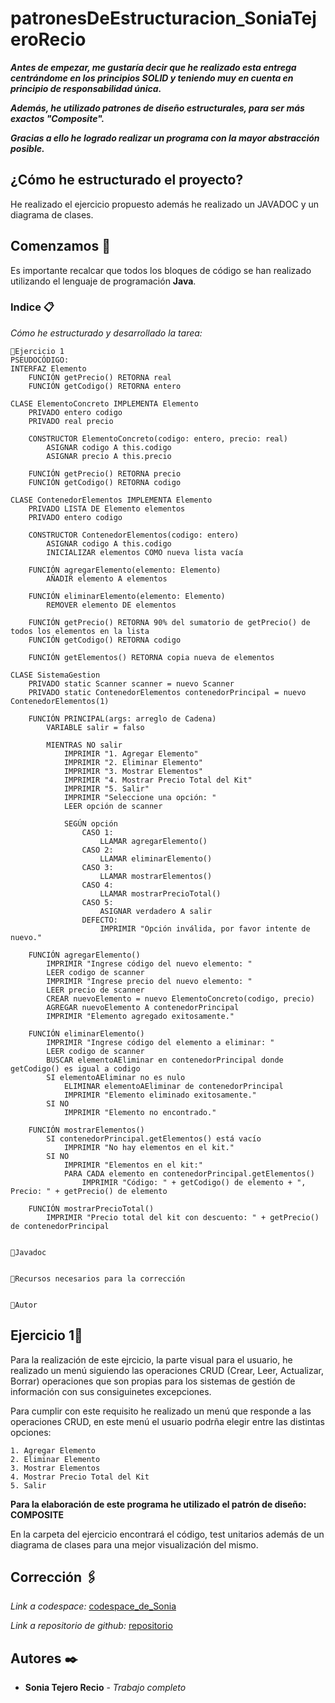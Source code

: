 # patronesDeEstructuracion_SoniaTejeroRecio


_**Antes de empezar, me gustaría decir que he realizado esta entrega centrándome en los principios SOLID y teniendo muy en cuenta en principio de responsabilidad única.**_




_**Además, he utilizado patrones de diseño estructurales, para ser más exactos "Composite".**_




_**Gracias a ello he logrado realizar un programa con la mayor abstracción posible.**_


## ¿Cómo he estructurado el proyecto?
He realizado el ejercicio propuesto además he realizado un JAVADOC y un diagrama de clases. 


## Comenzamos 🚀


Es importante recalcar que todos los bloques de código se han realizado utilizando el lenguaje de programación **Java**.


### Indice 📋
_Cómo he estructurado y desarrollado la tarea:_


```
📌Ejercicio 1
PSEUDOCÓDIGO:
INTERFAZ Elemento
    FUNCIÓN getPrecio() RETORNA real
    FUNCIÓN getCodigo() RETORNA entero

CLASE ElementoConcreto IMPLEMENTA Elemento
    PRIVADO entero codigo
    PRIVADO real precio

    CONSTRUCTOR ElementoConcreto(codigo: entero, precio: real)
        ASIGNAR codigo A this.codigo
        ASIGNAR precio A this.precio

    FUNCIÓN getPrecio() RETORNA precio
    FUNCIÓN getCodigo() RETORNA codigo

CLASE ContenedorElementos IMPLEMENTA Elemento
    PRIVADO LISTA DE Elemento elementos
    PRIVADO entero codigo

    CONSTRUCTOR ContenedorElementos(codigo: entero)
        ASIGNAR codigo A this.codigo
        INICIALIZAR elementos COMO nueva lista vacía

    FUNCIÓN agregarElemento(elemento: Elemento)
        AÑADIR elemento A elementos

    FUNCIÓN eliminarElemento(elemento: Elemento)
        REMOVER elemento DE elementos

    FUNCIÓN getPrecio() RETORNA 90% del sumatorio de getPrecio() de todos los elementos en la lista
    FUNCIÓN getCodigo() RETORNA codigo

    FUNCIÓN getElementos() RETORNA copia nueva de elementos

CLASE SistemaGestion
    PRIVADO static Scanner scanner = nuevo Scanner
    PRIVADO static ContenedorElementos contenedorPrincipal = nuevo ContenedorElementos(1)

    FUNCIÓN PRINCIPAL(args: arreglo de Cadena)
        VARIABLE salir = falso

        MIENTRAS NO salir
            IMPRIMIR "1. Agregar Elemento"
            IMPRIMIR "2. Eliminar Elemento"
            IMPRIMIR "3. Mostrar Elementos"
            IMPRIMIR "4. Mostrar Precio Total del Kit"
            IMPRIMIR "5. Salir"
            IMPRIMIR "Seleccione una opción: "
            LEER opción de scanner

            SEGÚN opción
                CASO 1:
                    LLAMAR agregarElemento()
                CASO 2:
                    LLAMAR eliminarElemento()
                CASO 3:
                    LLAMAR mostrarElementos()
                CASO 4:
                    LLAMAR mostrarPrecioTotal()
                CASO 5:
                    ASIGNAR verdadero A salir
                DEFECTO:
                    IMPRIMIR "Opción inválida, por favor intente de nuevo."

    FUNCIÓN agregarElemento()
        IMPRIMIR "Ingrese código del nuevo elemento: "
        LEER codigo de scanner
        IMPRIMIR "Ingrese precio del nuevo elemento: "
        LEER precio de scanner
        CREAR nuevoElemento = nuevo ElementoConcreto(codigo, precio)
        AGREGAR nuevoElemento A contenedorPrincipal
        IMPRIMIR "Elemento agregado exitosamente."

    FUNCIÓN eliminarElemento()
        IMPRIMIR "Ingrese código del elemento a eliminar: "
        LEER codigo de scanner
        BUSCAR elementoAEliminar en contenedorPrincipal donde getCodigo() es igual a codigo
        SI elementoAEliminar no es nulo
            ELIMINAR elementoAEliminar de contenedorPrincipal
            IMPRIMIR "Elemento eliminado exitosamente."
        SI NO
            IMPRIMIR "Elemento no encontrado."

    FUNCIÓN mostrarElementos()
        SI contenedorPrincipal.getElementos() está vacío
            IMPRIMIR "No hay elementos en el kit."
        SI NO
            IMPRIMIR "Elementos en el kit:"
            PARA CADA elemento en contenedorPrincipal.getElementos()
                IMPRIMIR "Código: " + getCodigo() de elemento + ", Precio: " + getPrecio() de elemento

    FUNCIÓN mostrarPrecioTotal()
        IMPRIMIR "Precio total del kit con descuento: " + getPrecio() de contenedorPrincipal


📌Javadoc 


📌Recursos necesarios para la corrección


📌Autor
```




## Ejercicio 1📄
Para la realización de este ejrcicio, la parte visual para el usuario, he realizado un menú siguiendo las operaciones CRUD (Crear, Leer, Actualizar, Borrar) operaciones que son propias para los sistemas de gestión de información con sus consiguinetes excepciones. 

Para cumplir con este requisito he realizado un menú que responde a las operaciones CRUD, en este menú el usuario podrña elegir entre las distintas opciones:
```
1. Agregar Elemento
2. Eliminar Elemento
3. Mostrar Elementos
4. Mostrar Precio Total del Kit
5. Salir
```

**Para la elaboración de este programa he utilizado el patrón de diseño: COMPOSITE**

En la carpeta del ejercicio encontrará el código, test unitarios además de un diagrama de clases para una mejor visualización del mismo.

## Corrección 🖇️
_Link a codespace:_ [codespace_de_Sonia](https://codespaces.new/SoniaTejeroRecio/patronesDeEstructuracion)




_Link a repositorio de github:_ [repositorio](https://github.com/SoniaTejeroRecio/patronesDeEstructuracion.git)




## Autores ✒️
* **Sonia Tejero Recio** - *Trabajo completo*